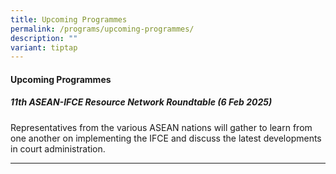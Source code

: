 ```yaml
---
title: Upcoming Programmes
permalink: /programs/upcoming-programmes/
description: ""
variant: tiptap
---
```

<h4><strong>Upcoming Programmes</strong></h4>
<h5>11th ASEAN-IFCE Resource Network Roundtable (6 Feb 2025)</h5>
<p>Representatives from the various ASEAN nations will gather to learn from
one another on implementing the IFCE and discuss the latest developments
in court administration.</p>
<hr>
<p></p>